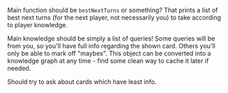 Main function should be `bestNextTurns` or something? That prints a list of best
next turns (for the next player, not necessarily you) to take according to
player knowledge.

Main knowledge should be simply a list of queries! Some queries will be from
you, so you'll have full info regarding the shown card. Others you'll only be
able to mark off "maybes". This object can be converted into a knowledge graph
at any time - find some clean way to cache it later if needed.

Should try to ask about cards which have least info.
